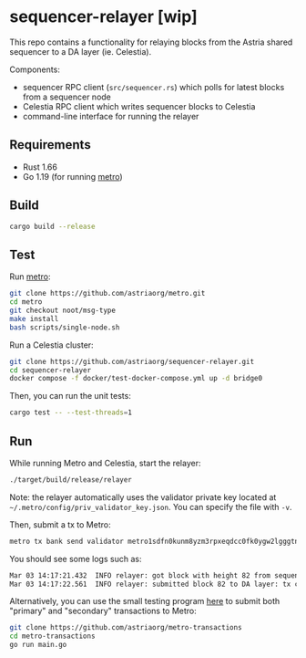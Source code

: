 # sequencer-relayer [wip]

This repo contains a functionality for relaying blocks from the Astria shared sequencer to a DA layer (ie. Celestia). 

Components:
- sequencer RPC client (`src/sequencer.rs`) which polls for latest blocks from a sequencer node
- Celestia RPC client which writes sequencer blocks to Celestia
- command-line interface for running the relayer

## Requirements

- Rust 1.66
- Go 1.19 (for running [metro](https://github.com/astriaorg/metro.git))

## Build

```bash
cargo build --release
```

## Test

Run [metro](https://github.com/astriaorg/metro.git):
```bash
git clone https://github.com/astriaorg/metro.git
cd metro
git checkout noot/msg-type
make install
bash scripts/single-node.sh
```

Run a Celestia cluster:
```bash
git clone https://github.com/astriaorg/sequencer-relayer.git
cd sequencer-relayer
docker compose -f docker/test-docker-compose.yml up -d bridge0
```

Then, you can run the unit tests:
```bash
cargo test -- --test-threads=1
```

## Run

While running Metro and Celestia, start the relayer:
```bash
./target/build/release/relayer
```

Note: the relayer automatically uses the validator private key located at `~/.metro/config/priv_validator_key.json`. You can specify the file with `-v`.

Then, submit a tx to Metro:
```bash
metro tx bank send validator metro1sdfn0kunm8yzm3rpxeqdcc0fk0ygw2lgggtnhp 300utick --keyring-backend="test" --fees 210utick --yes
```

You should see some logs such as:
```bash
Mar 03 14:17:21.432  INFO relayer: got block with height 82 from sequencer
Mar 03 14:17:22.561  INFO relayer: submitted block 82 to DA layer: tx count=1
```

Alternatively, you can use the small testing program [here](https://github.com/astriaorg/metro-transactions) to submit both "primary" and "secondary" transactions to Metro:
```bash
git clone https://github.com/astriaorg/metro-transactions
cd metro-transactions
go run main.go
```
